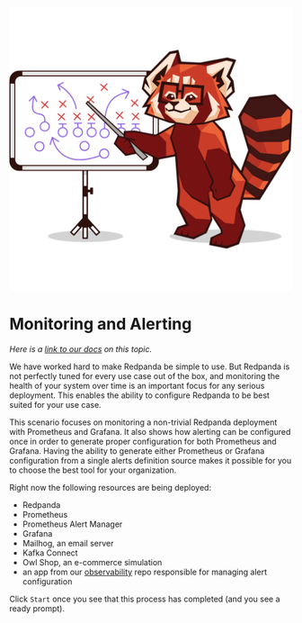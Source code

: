 ![Redpanda playbook](./images/redpanda-playbook.png)

# Monitoring and Alerting

*Here is a [link to our docs](https://docs.redpanda.com/docs/manage/monitoring/) on this topic.*

We have worked hard to make Redpanda be simple to use. But Redpanda is not perfectly tuned for every use case out of the box, and monitoring the health of your system over time is an important focus for any serious deployment. This enables the ability to configure Redpanda to be best suited for your use case.

This scenario focuses on monitoring a non-trivial Redpanda deployment with Prometheus and Grafana. It also shows how alerting can be configured once in order to generate proper configuration for both Prometheus and Grafana. Having the ability to generate either Prometheus or Grafana configuration from a single alerts definition source makes it possible for you to choose the best tool for your organization.

Right now the following resources are being deployed:
- Redpanda
- Prometheus
- Prometheus Alert Manager
- Grafana
- Mailhog, an email server
- Kafka Connect
- Owl Shop, an e-commerce simulation
- an app from our [observability](https://github.com/redpanda-data/observability) repo responsible for managing alert configuration

Click `Start` once you see that this process has completed (and you see a ready prompt).

